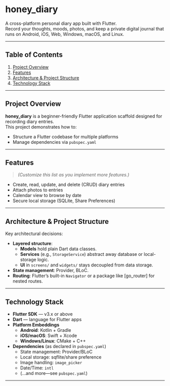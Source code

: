 # honey_diary

A cross-platform personal diary app built with Flutter.  
Record your thoughts, moods, photos, and keep a private digital journal that runs on Android, iOS, Web, Windows, macOS, and Linux.

---

## Table of Contents

1. [Project Overview](#project-overview)  
2. [Features](#features)  
3. [Architecture & Project Structure](#architecture--project-structure)  
4. [Technology Stack](#technology-stack)  

---

## Project Overview

**honey_diary** is a beginner-friendly Flutter application scaffold designed for recording diary entries.  
This project demonstrates how to:

- Structure a Flutter codebase for multiple platforms  
- Manage dependencies via `pubspec.yaml`  

---

## Features

> _(Customize this list as you implement more features.)_

- Create, read, update, and delete (CRUD) diary entries  
- Attach photos to entries  
- Calendar view to browse by date  
- Secure local storage (SQLite, Share Preferences)   

---

## Architecture & Project Structure


Key architectural decisions:

- **Layered structure**:  
  - **Models** hold plain Dart data classes.  
  - **Services** (e.g., `StorageService`) abstract away database or local-storage logic.  
  - **UI** in `screens/` and `widgets/` stays decoupled from data storage.  
- **State management**: Provider, BLoC.  
- **Routing**: Flutter’s built-in `Navigator` or a package like [go_router] for nested routes.  

---

## Technology Stack

- **Flutter SDK** — v3.x or above  
- **Dart** — language for Flutter apps  
- **Platform Embeddings**  
  - **Android**: Kotlin + Gradle  
  - **iOS/macOS**: Swift + Xcode  
  - **Windows/Linux**: CMake + C++  
- **Dependencies** (as declared in `pubspec.yaml`)  
  - State management: Provider/BLoC 
  - Local storage: sqflite/share preference
  - Image handling: `image_picker`  
  - Date/Time: `intl`  
  - (…and more—see `pubspec.yaml`)

---
